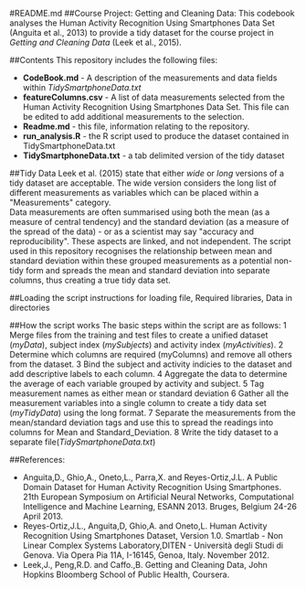 #README.md
##Course Project: Getting and Cleaning Data: 
This codebook analyses the Human Activity Recognition Using Smartphones Data Set (Anguita et al., 2013) to provide a tidy dataset for the course project in *Getting and Cleaning Data* (Leek et al., 2015).

##Contents
This repository includes the following files:
*	**CodeBook.md** - A description of the measurements and data fields within *TidySmartphoneData.txt* 
*	**featureColumns.csv** - A list of data measurements selected from the  Human Activity Recognition Using Smartphones Data Set.  This file can be edited to add additional measurements to the selection.
* **Readme.md** - this file, information relating to the repository.
* **run_analysis.R** - the R script used to produce the dataset contained in TidySmartphoneData.txt
*	**TidySmartphoneData.txt** - a tab delimited version of the tidy dataset

##Tidy Data
Leek et al. (2015) state that either *wide* or *long* versions of a tidy dataset are acceptable.  The wide version considers the long list of different measurements as variables which can be placed within a "Measurements" category.  
Data measurements are often summarised using both the mean (as a measure of central tendency) and the standard deviation (as a measure of the spread of the data) - or as a scientist may say "accuracy and reproducibility".  These aspects are linked, and not independent.
The script used in this repository recognises the relationship between mean and standard deviation within these grouped measurements as a potential non-tidy form and spreads the mean and standard deviation into separate columns, thus creating a true tidy data set.

##Loading the script
instructions for loading file, Required libraries, Data in directories

##How the script works
The basic steps within the script are as follows:
1 Merge files from the training and test files to create a unified dataset (*myData*), subject index (*mySubjects*) and activity index (*myActivities*).
2 Determine which columns are required (myColumns) and remove all others from the dataset.
3 Bind the subject and activity indicies to the dataset and add descriptive labels to each column.
4 Aggregate the data to determine the average of each variable grouped by activity and subject.
5 Tag measurement names as either mean or standard deviation
6 Gather all the measurement variables into a single column to create a tidy data set (*myTidyData*) using the long format.
7 Separate the measurements from the mean/standard deviation tags and use this to spread the readings into columns for Mean and Standard_Deviation.
8 Write the tidy dataset to a separate file(*TidySmartphoneData.txt*)

##References:
* Anguita,D., Ghio,A., Oneto,L., Parra,X. and Reyes-Ortiz,J.L. A Public Domain Dataset for Human Activity Recognition Using Smartphones. 21th European Symposium on Artificial Neural Networks, Computational Intelligence and Machine Learning, ESANN 2013. Bruges, Belgium 24-26 April 2013.
* Reyes-Ortiz,J.L., Anguita,D, Ghio,A. and Oneto,L. Human Activity Recognition Using Smartphones Dataset, Version 1.0. Smartlab - Non Linear Complex Systems Laboratory,DITEN - Università degli Studi di Genova. Via Opera Pia 11A, I-16145, Genoa, Italy. November 2012.
* Leek,J., Peng,R.D. and Caffo.,B. Getting and Cleaning Data, John Hopkins Bloomberg School of Public Health, Coursera.
